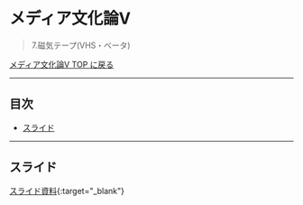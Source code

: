 # メディア文化論V<!-- omit in toc -->
>  7.磁気テープ(VHS・ベータ)

[メディア文化論V TOP に戻る](./index.md)

---
## 目次<!-- omit in toc -->
- [スライド](#スライド)


---

## スライド

[スライド資料](./mct5_07slide.pdf){:target="_blank"}


